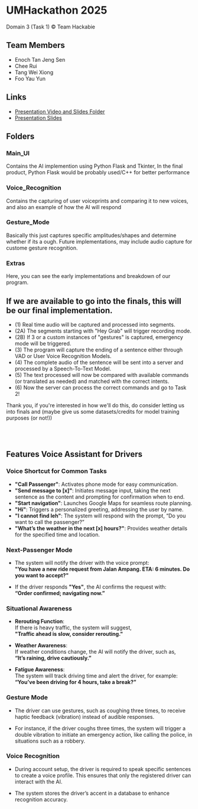 # UMHackathon 2025
Domain 3 (Task 1)
© Team Hackabie

## Team Members
<ul>
  <li>Enoch Tan Jeng Sen</li>
  <li>Chee Rui</li>
  <li>Tang Wei Xiong</li>
  <li>Foo Yau Yun</li>
</ul>

## Links
<ul>
  <li><a href="">Presentation Video and Slides Folder</a></li>
  <li><a href="https://drive.google.com/drive/folders/1asf8TMqH0-Yp1hoHfX3s3Rsqk1Edyry3?usp=drive_link">Presentation Slides</a></li>
</ul>

## Folders
### Main_UI
Contains the AI implemention using Python Flask and Tkinter, In the final product, Python Flask would be probably used/C++ for better performance

### Voice_Recognition
Contains the capturing of user voiceprints and comparing it to new voices, and also an example of how the AI will respond

### Gesture_Mode
Basically this just captures specific amplitudes/shapes and determine whether if its a ough. Future implementations, may include audio capture for custome gesture recognition.

### Extras
Here, you can see the early implementations and breakdown of our program.

## If we are available to go into the finals, this will be our final implementation.
- (1) Real time audio will be captured and processed into segments.
- (2A) The segments starting with "Hey Grab" will trigger recording mode. 
- (2B) If 3 or a custom instances of "gestures" is captured, emergency mode will be triggered.
- (3) The program will capture the ending of a sentence either through VAD or User Voice Recognition Models.
- (4) The complete audio of the sentence will be sent into a server and processed by a Speech-To-Text Model.
- (5) The text processed will now be compared with available commands (or translated as needed) and matched with the correct intents.
- (6) Now the server can process the correct commands and go to Task 2! 

Thank you, if you're interested in how we'll do this, do consider letting us into finals and (maybe give us some datasets/credits for model training purposes (or not!))

<br></br>

## Features Voice Assistant for Drivers

### Voice Shortcut for Common Tasks

- **"Call Passenger"**: Activates phone mode for easy communication.
- **"Send message to [x]"**: Initiates message input, taking the next sentence as the content and prompting for confirmation when to end.
- **"Start navigation"**: Launches Google Maps for seamless route planning.
- **"Hi"**: Triggers a personalized greeting, addressing the user by name.
- **"I cannot find leh"**: The system will respond with the prompt, “Do you want to call the passenger?”
- **"What’s the weather in the next [x] hours?"**: Provides weather details for the specified time and location.

### Next-Passenger Mode

- The system will notify the driver with the voice prompt:  
  **"You have a new ride request from Jalan Ampang. ETA: 6 minutes. Do you want to accept?"**
  
- If the driver responds **"Yes"**, the AI confirms the request with:  
  **“Order confirmed; navigating now.”**

### Situational Awareness

- **Rerouting Function**:  
  If there is heavy traffic, the system will suggest,  
  **"Traffic ahead is slow, consider rerouting."**

- **Weather Awareness**:  
  If weather conditions change, the AI will notify the driver, such as,  
  **“It’s raining, drive cautiously.”**

- **Fatigue Awareness**:  
  The system will track driving time and alert the driver, for example:  
  **“You’ve been driving for 4 hours, take a break?”**

### Gesture Mode

- The driver can use gestures, such as coughing three times, to receive haptic feedback (vibration) instead of audible responses.
  
- For instance, if the driver coughs three times, the system will trigger a double vibration to initiate an emergency action, like calling the police, in situations such as a robbery.

### Voice Recognition

- During account setup, the driver is required to speak specific sentences to create a voice profile. This ensures that only the registered driver can interact with the AI.

- The system stores the driver’s accent in a database to enhance recognition accuracy.

